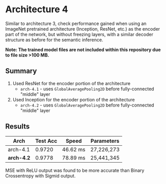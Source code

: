 # Architecture 4
Similar to architecture 3, check performance gained when using an ImageNet pretrained architecture (Inception, ResNet, etc.) as the encoder part of the network, but without freezing layers, with a similar decoder structure as before for the semantic inference.

**Note: The trained model files are not included within this repository due to file size >100 MB.**

## Summary
1. Used ResNet for the encoder portion of the architecture
   - `arch-4.1` - uses `GlobalAveragePooling2D` before fully-connected "middle" layer
2. Used Inception for the encoder portion of the architecture
   - `arch-4.2` - uses `GlobalAveragePooling2D` before fully-connected "middle" layer

## Results

Arch | Test Acc | Speed | Parameters
--- | --- | --- | ---
arch-4.1 | 0.9720 | 46.62 ms | 27,226,273
**arch-4.2** | 0.9778 | 78.89 ms | 25,441,345

MSE with ReLU output was found to be more accurate than Binary Crossentropy with Sigmid output.